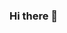 ### Hi there 👋

<!--
**AhmedEldessouki/AhmedEldessouki** is a ✨ _special_ ✨ repository because its `README.md` (this file) appears on your GitHub profile.
[![Ahmed's GitHub stats](https://github-readme-stats.vercel.app/api?username=ahmedeldessouki&show_icons=true&theme=dark)](https://github.com/ahmedeldessouki/github-readme-stats)
Here are some ideas to get you started:

- 🔭 I’m currently working on ...
- 🌱 I’m currently learning ...
- 👯 I’m looking to collaborate on ...
- 🤔 I’m looking for help with ...
- 💬 Ask me about ...
- 📫 How to reach me: ...
- 😄 Pronouns: ...
- ⚡ Fun fact: ...
-->
